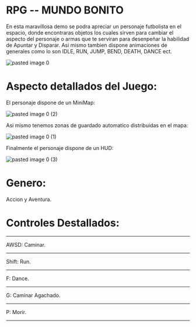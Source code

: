 # RPG -- MUNDO BONITO
En esta maravillosa demo se podra apreciar un personaje futbolista en el espacio, donde encontraras objetos los cuales sirven para cambiar el aspecto del personaje o armas que te serviran para desenpeñar la habilidad de Apuntar y Disparar. Asi mismo tambien dispone animaciones de generales como lo son IDLE, RUN, JUMP, BEND, DEATH, DANCE ect.

![pasted image 0](https://github.com/Samuel-Arteaga/First3d/assets/145785950/39021297-7756-4b4d-9588-f84380e89d81)

# Aspecto detallados del Juego: 
El personaje dispone de un MiniMap:

![pasted image 0 (2)](https://github.com/Samuel-Arteaga/First3d/assets/145785950/85f15522-68c6-43bd-9276-6b9475e33640)

Asi mismo tenemos zonas de guardado automatico distribuidas en el mapa:

![pasted image 0 (1)](https://github.com/Samuel-Arteaga/First3d/assets/145785950/a3dfc8b3-d14f-45fa-8353-4d8e6982d650)

Finalmente el personaje dispone de un HUD:

![pasted image 0 (3)](https://github.com/Samuel-Arteaga/First3d/assets/145785950/43cc3e77-c94a-4dbc-9f54-794049c39bd6)

# Genero:
Accion y Aventura.

# Controles Destallados:
*** 
AWSD: Caminar.
*** 
Shift: Run.
*** 
F: Dance.
*** 
G: Caminar Agachado.
*** 
P: Morir.
*** 
